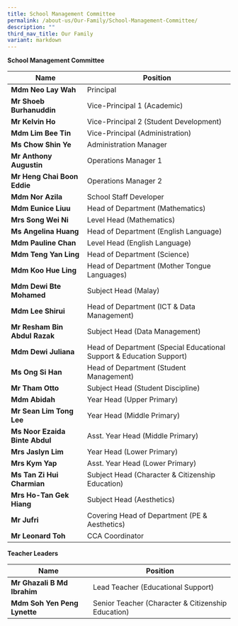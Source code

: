 ```yaml
---
title: School Management Committee
permalink: /about-us/Our-Family/School-Management-Committee/
description: ""
third_nav_title: Our Family
variant: markdown
---
```

**School Management Committee**

|Name | Position |
| -------- | -------- |
| **Mdm Neo Lay Wah**     | Principal     | 
|**Mr Shoeb Burhanuddin**|Vice-Principal 1 (Academic)
|**Mr Kelvin Ho**|Vice-Principal 2 (Student Development)
|**Mdm Lim Bee Tin**|Vice-Principal (Administration)
|**Ms Chow Shin Ye**|Administration Manager
|**Mr Anthony Augustin**|Operations Manager 1
|**Mr Heng Chai Boon Eddie**|Operations Manager 2
|**Mdm Nor Azila**|School Staff Developer
|**Mdm Eunice Liuu**|Head of Department (Mathematics)
|**Mrs Song Wei Ni**|Level Head (Mathematics)
|**Ms Angelina Huang**|Head of Department (English Language)|
|**Mdm Pauline Chan**|Level Head (English Language)
|**Mdm Teng Yan Ling**|Head of Department (Science)
|**Mdm Koo Hue Ling**|Head of Department (Mother Tongue Languages)
|**Mdm Dewi Bte Mohamed**|Subject Head (Malay)
|**Mdm Lee Shirui**|Head of Department (ICT & Data Management)
|**Mr Resham Bin Abdul Razak**|Subject Head (Data Management)
|**Mdm Dewi Juliana**|Head of Department (Special Educational Support & Education Support)
|**Ms Ong Si Han**|Head of Department (Student Management)
|**Mr Tham Otto**|Subject Head (Student Discipline)
|**Mdm Abidah**|Year Head (Upper Primary)
|**Mr Sean Lim Tong Lee**|	Year Head (Middle Primary)
|**Ms Noor Ezaida Binte Abdul**|Asst. Year Head (Middle Primary)
|**Mrs Jaslyn Lim**|Year Head (Lower Primary)
|**Mrs Kym Yap**|	Asst. Year Head (Lower Primary) 
|**Ms Tan Zi Hui Charmian**|Subject Head (Character & Citizenship Education)
|**Mrs Ho-Tan Gek Hiang**|Subject Head (Aesthetics)
|**Mr Jufri**| Covering Head of Department (PE & Aesthetics)
|**Mr Leonard Toh**|CCA Coordinator


**Teacher Leaders**

|Name | Position |
| -------- | -------- |
|**Mr Ghazali B Md Ibrahim**|Lead Teacher (Educational Support)
|**Mdm Soh Yen Peng Lynette**|Senior Teacher (Character & Citizenship Education)